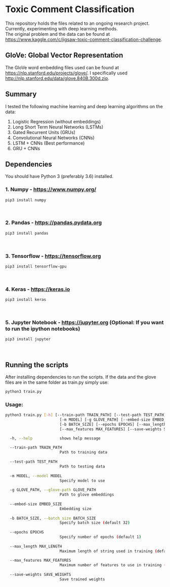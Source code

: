 # Toxic Comment Classification

This repository holds the files related to an ongoing research project. Currently, experimenting with deep learning methods.  
The original problem and the data can be found at https://www.kaggle.com/c/jigsaw-toxic-comment-classification-challenge.


## GloVe: Global Vector Representation 

The GloVe word embedding files used can be found at https://nlp.stanford.edu/projects/glove/.
I specifically used http://nlp.stanford.edu/data/glove.840B.300d.zip. 

## Summary
I tested the following machine learning and deep learning algorithms on the data:
1. Logistic Regression (without embeddings) 
2. Long Short Term Neural Networks (LSTMs)
3. Gated Recurrent Units (GRUs)
4. Convolutional Neural Networks (CNNs)
5. LSTM + CNNs (Best performance)
6. GRU + CNNs 

## Dependencies
You should have Python 3 (preferably 3.6) installed.

### 1. Numpy - https://www.numpy.org/ <br/>
```bash
pip3 install numpy
```
<br/>

### 2. Pandas - https://pandas.pydata.org <br/>
```bash
pip3 install pandas
```
<br/>

### 3. Tensorflow - https://tensorflow.org <br/>
```bash
pip3 install tensorflow-gpu
```
<br/>

### 4. Keras - https://keras.io <br/>
```bash
pip3 install keras
```
<br/>


### 5. Jupyter Notebook - https://jupyter.org (Optional: If you want to run the ipython notebooks) <br/>
```bash
pip3 install jupyter
```
<br/>

## Running the scripts

After installing dependencies to run the scripts. If the data and the glove files are in the same folder as train.py
simply use:

```bash
python3 train.py
```

### Usage:

```bash
python3 train.py [-h] [--train-path TRAIN_PATH] [--test-path TEST_PATH]
                        [-m MODEL] [-g GLOVE_PATH] [--embed-size EMBED_SIZE]
                        [-b BATCH_SIZE] [--epochs EPOCHS] [--max_length MAX_LENGTH]
                        [--max_features MAX_FEATURES] [--save-weights SAVE_WEIGHTS]
```

```bash
  -h, --help            shows help message
  
  --train-path TRAIN_PATH
                        Path to training data
                        
  --test-path TEST_PATH
                        Path to testing data
                        
  -m MODEL, --model MODEL
                        Specify model to use
                        
  -g GLOVE_PATH, --glove-path GLOVE_PATH
                        Path to glove embeddings
                        
  --embed-size EMBED_SIZE
                        Embedding size
                        
  -b BATCH_SIZE, --batch_size BATCH_SIZE
                        Specify batch size (default 32)
                        
  --epochs EPOCHS       
                        Specify number of epochs (default 1)
                        
  --max_length MAX_LENGTH
                        Maximum length of string used in training (default 200)
                        
  --max_features MAX_FEATURES
                        Maximum number of features to use in training (default 6000)
                        
  --save-weights SAVE_WEIGHTS
                        Save trained weights

```
